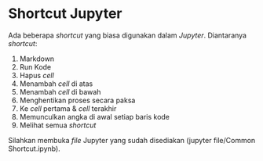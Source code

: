 # Shortcut Jupyter

Ada beberapa *shortcut* yang biasa digunakan dalam *Jupyter*. Diantaranya *shortcut*:

1. Markdown
2. Run Kode
3. Hapus *cell*
4. Menambah *cell* di atas
5. Menambah *cell* di bawah
6. Menghentikan proses secara paksa
7. Ke *cell* pertama & *cell* terakhir
8. Memunculkan angka di awal setiap baris kode
9. Melihat semua *shortcut*

Silahkan membuka *file* Jupyter yang sudah disediakan (jupyter file/Common Shortcut.ipynb).
